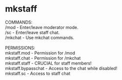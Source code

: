# mkstaff
COMMANDS:<br/>
  /mod - Enter/leave moderator mode.<br/>
  /sc - Enter/leave staff chat.<br/>
  /mkchat - Use mkchat commands.<br/>
  <br/>
  PERMISSIONS:<br/>
  mkstaff.mod - Permission for /mod<br/>
  mkstaff.chat - Permission for /mkchat<br/>
  mkstaff.staff - CRUCIAL for staff members!<br/>
  mkstaff.bypasschat - Access to the chat while disabled!<br/>
  mkstaff.sc - Access to staff chat
